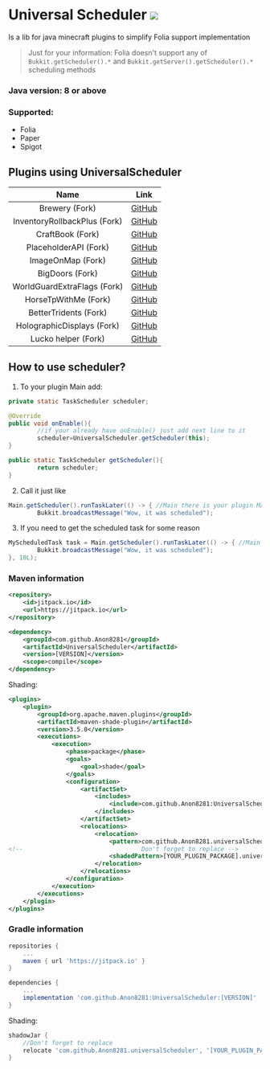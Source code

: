 # Universal Scheduler [![](https://jitpack.io/v/Anon8281/UniversalScheduler.svg)](https://jitpack.io/#Anon8281/UniversalScheduler)

Is a lib for java minecraft plugins to simplify Folia support implementation
> Just for your information: Folia doesn't support any of `Bukkit.getScheduler().*` and `Bukkit.getServer().getScheduler().*`
> scheduling methods

### Java version: 8 or above

### Supported:

- Folia
- Paper
- Spigot

## Plugins using UniversalScheduler

|           **Name**           |                           **Link**                            |
|:----------------------------:|:-------------------------------------------------------------:|
|        Brewery (Fork)        |         [GitHub](https://github.com/Anon8281/Brewery)         |
| InventoryRollbackPlus (Fork) | [GitHub](https://github.com/Anon8281/Inventory-Rollback-Plus) |
|       CraftBook (Fork)       |        [GitHub](https://github.com/Anon8281/CraftBook)        |
|    PlaceholderAPI (Fork)     |     [GitHub](https://github.com/Anon8281/PlaceholderAPI)      |
|      ImageOnMap (Fork)       |       [GitHub](https://github.com/Anon8281/ImageOnMap)        |
|       BigDoors (Fork)        |        [GitHub](https://github.com/Anon8281/BigDoors)         |
| WorldGuardExtraFlags (Fork)  |  [GitHub](https://github.com/Anon8281/WorldGuardExtraFlags)   |
|     HorseTpWithMe (Fork)     |      [GitHub](https://github.com/Anon8281/HorseTpWithMe)      |
|    BetterTridents (Fork)     |     [GitHub](https://github.com/Anon8281/BetterTridents)      |
|  HolographicDisplays (Fork)  |   [GitHub](https://github.com/Anon8281/HolographicDisplays)   |
|     Lucko helper (Fork)      |         [GitHub](https://github.com/Anon8281/helper)          |

## How to use scheduler?

1. To your plugin Main add:

```java
private static TaskScheduler scheduler;
```

```java 
@Override
public void onEnable(){
        //if your already have onEnable() just add next line to it
        scheduler=UniversalScheduler.getScheduler(this);
}
```

```java
public static TaskScheduler getScheduler(){
        return scheduler;
}
```

2. Call it just like

```java
Main.getScheduler().runTaskLater(() -> { //Main there is your plugin Main
        Bukkit.broadcastMessage("Wow, it was scheduled");
```

3. If you need to get the scheduled task for some reason

```java
MyScheduledTask task = Main.getScheduler().runTaskLater(() -> { //Main there is your plugin Main
        Bukkit.broadcastMessage("Wow, it was scheduled");
}, 10L);
```

### Maven information

```xml
<repository>
    <id>jitpack.io</id>
    <url>https://jitpack.io</url>
</repository>
```

```xml
<dependency>
    <groupId>com.github.Anon8281</groupId>
    <artifactId>UniversalScheduler</artifactId>
    <version>[VERSION]</version>
    <scope>compile</scope>
</dependency>
 ```

Shading:

```xml
<plugins>
    <plugin>
        <groupId>org.apache.maven.plugins</groupId>
        <artifactId>maven-shade-plugin</artifactId>
        <version>3.5.0</version>
        <executions>
            <execution>
                <phase>package</phase>
                <goals>
                    <goal>shade</goal>
                </goals>
                <configuration>
                    <artifactSet>
                        <includes>
                            <include>com.github.Anon8281:UniversalScheduler</include>
                        </includes>
                    </artifactSet>
                    <relocations>
                        <relocation>
                            <pattern>com.github.Anon8281.universalScheduler</pattern>
<!--                                 Don't forget to replace -->
                            <shadedPattern>[YOUR_PLUGIN_PACKAGE].universalScheduler</shadedPattern>
                        </relocation>
                    </relocations>
                </configuration>
            </execution>
        </executions>
    </plugin>
</plugins>
```

### Gradle information

```groovy
repositories {
    ...
    maven { url 'https://jitpack.io' }
}
```

```groovy
dependencies {
    ...
    implementation 'com.github.Anon8281:UniversalScheduler:[VERSION]'
}
```

Shading:

```groovy
shadowJar {
    //Don't forget to replace
    relocate 'com.github.Anon8281.universalScheduler', '[YOUR_PLUGIN_PACKAGE].universalScheduler' 
}
```
